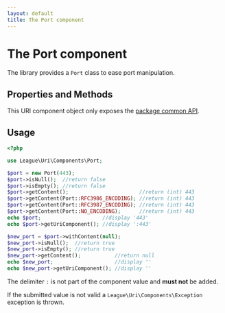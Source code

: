 ```yaml
---
layout: default
title: The Port component
---
```


# The Port component

The library provides a `Port` class to ease port manipulation.

## Properties and Methods

This URI component object only exposes the [package common API](/5.0/components/api/).

## Usage

~~~php
<?php

use League\Uri\Components\Port;

$port = new Port(443);
$port->isNull();  //return false
$port->isEmpty(); //return false
$port->getContent();                       //return (int) 443
$port->getContent(Port::RFC3986_ENCODING); //return (int) 443
$port->getContent(Port::RFC3987_ENCODING); //return (int) 443
$port->getContent(Port::NO_ENCODING);      //return (int) 443
echo $port;                    //display '443'
echo $port->getUriComponent(); //display ':443'

$new_port = $port->withContent(null);
$new_port->isNull();  //return true
$new_port->isEmpty(); //return true
$new_port->getContent();           //return null
echo $new_port;                    //display ''
echo $new_port->getUriComponent(); //display ''
~~~

<p class="message-notice">The delimiter <code>:</code> is not part of the component value and <strong>must not</strong> be added.</p>

<p class="message-warning">If the submitted value is not valid a <code>League\Uri\Components\Exception</code> exception is thrown.</p>
